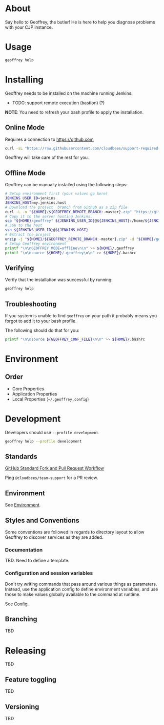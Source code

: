 # About

Say hello to Geoffrey, the butler! He is here to help you diagnose problems with your CJP instance.

# Usage

```bash
geoffrey help
```

# Installing

Geoffrey needs to be installed on the machine running Jenkins.

* TODO: support remote execution (bastion) (?)

**NOTE**: You need to refresh your bash profile to apply the installation.

## Online Mode

Requires a connection to https://github.com

```bash
curl -sL "https://raw.githubusercontent.com/cloudbees/support-required-data-geoffrey/${GEOFFREY_REMOTE_BRANCH:-master}/install.sh" | bash -s --
```

Geoffrey will take care of the rest for you.

## Offline Mode

Geoffrey can be manually installed using the following steps:

```bash
# Setup environment first (your values go here)
JENKINS_USER_ID=jenkins
JENKINS_HOST=my.jenkins.host
# Download the project  branch from Github as a zip file
curl -L -o "${HOME}/${GEOFFREY_REMOTE_BRANCH:-master}.zip" "https://github.com/cloudbees/support-required-data-geoffrey/archive/${GEOFFREY_REMOTE_BRANCH:-master}.zip"
# Copy it to the server hosting Jenkins. 
scp "${HOME}/geoffrey" ${JENKINS_USER_ID}@${JENKINS_HOST}:/home/${JENKINS_USER_ID}
# SSH to the host 
ssh ${JENKINS_USER_ID}@${JENKINS_HOST}
# Extract the project
unzip -j "${HOME}/${GEOFFREY_REMOTE_BRANCH:-master}.zip" -d "${HOME}/geoffrey"
# Setup Geoffrey environment
printf "\n\nGEOFFREY_MODE=offline\n\n" >> ${HOME}/.geoffrey
printf "\n\nsource ${HOME}/.geoffrey\n\n" >> ${HOME}/.bashrc
```

## Verifying 

Verify that the installation was successful by running:

```bash
geoffrey help
```

## Troubleshooting

If you system is unable to find `geoffrey` on your path it probably means you forgot to add it to your bash profile.

The following should do that for you:

```bash
printf "\n\nsource ${GEOFFREY_CONF_FILE}\n\n" >> ${HOME}/.bashrc
```

# Environment

## Order

* Core Properties
* Application Properties
* Local Properties (`~/.geoffrey.config`)

# Development

Developers should use `--profile development`.

```bash
geoffrey help --profile development
```

## Standards

[GitHub Standard Fork and Pull Request Workflow](https://gist.github.com/Chaser324/ce0505fbed06b947d962)

Ping `@cloudbees/team-support` for a PR review.

## Environment

See [Environment](#Environment).

## Styles and Conventions

Some conventions are followed in regards to directory layout to allow Geoffrey to discover services as they are added.

### Documentation

TBD. Need to define a template.

### Configuration and session variables

Don't try writing commands that pass around various things as parameters. Instead, use the application config to define 
environment variables, and use those to make values globally available to the command at runtime.

See [Config](###Config).

## Branching

TBD

# Releasing

TBD

## Feature toggling

TBD

## Versioning

TBD